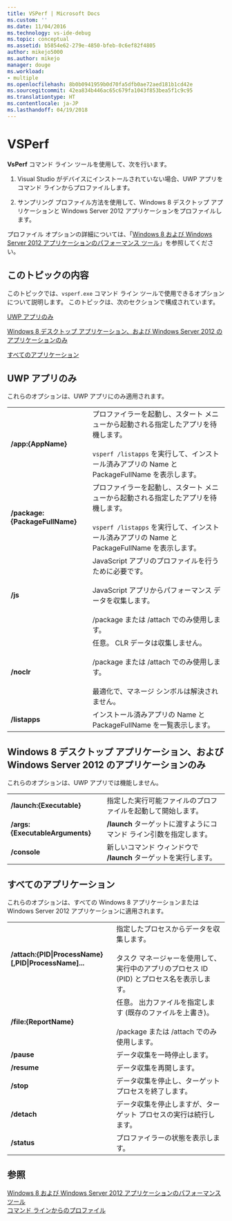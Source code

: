 ```yaml
---
title: VSPerf | Microsoft Docs
ms.custom: ''
ms.date: 11/04/2016
ms.technology: vs-ide-debug
ms.topic: conceptual
ms.assetid: b5854e62-279e-4850-bfeb-0c6ef82f4805
author: mikejo5000
ms.author: mikejo
manager: douge
ms.workload:
- multiple
ms.openlocfilehash: 8b0b0941959b0d70fa5dfb0ae72aed181b1cd42e
ms.sourcegitcommit: 42ea834b446ac65c679fa1043f853bea5f1c9c95
ms.translationtype: HT
ms.contentlocale: ja-JP
ms.lasthandoff: 04/19/2018
---
```

# <a name="vsperf"></a>VSPerf
**VsPerf** コマンド ライン ツールを使用して、次を行います。  
  
1.  Visual Studio がデバイスにインストールされていない場合、UWP アプリをコマンド ラインからプロファイルします。  
  
2.  サンプリング プロファイル方法を使用して、Windows 8 デスクトップ アプリケーションと Windows Server 2012 アプリケーションをプロファイルします。  
  
 プロファイル オプションの詳細については、「[Windows 8 および Windows Server 2012 アプリケーションのパフォーマンス ツール](../profiling/performance-tools-on-windows-8-and-windows-server-2012-applications.md)」を参照してください。  
  
##  <a name="BKMK_In_this_topic"></a> このトピックの内容  
 このトピックでは、`vsperf.exe` コマンド ライン ツールで使用できるオプションについて説明します。 このトピックは、次のセクションで構成されています。  
  
 [UWP アプリのみ](#BKMK_windows_store_apps_only)  
  
 [Windows 8 デスクトップ アプリケーション、および Windows Server 2012 のアプリケーションのみ](#BKMK_Windows_8_classic_applications_and_Windows_Server_2012_applications_only)  
  
 [すべてのアプリケーション](#BKMK_All_applications)  
  
##  <a name="BKMK_windows_store_apps_only"></a> UWP アプリのみ  
 これらのオプションは、UWP アプリにのみ適用されます。  
  
|||  
|-|-|  
|**/app:{AppName}**|プロファイラーを起動し、スタート メニューから起動される指定したアプリを待機します。<br /><br /> `vsperf /listapps` を実行して、インストール済みアプリの Name と PackageFullName を表示します。|  
|**/package:{PackageFullName}**|プロファイラーを起動し、スタート メニューから起動される指定したアプリを待機します。<br /><br /> `vsperf /listapps` を実行して、インストール済みアプリの Name と PackageFullName を表示します。|  
|**/js**|JavaScript アプリのプロファイルを行うために必要です。<br /><br /> JavaScript アプリからパフォーマンス データを収集します。<br /><br /> /package または /attach でのみ使用します。|  
|**/noclr**|任意。 CLR データは収集しません。<br /><br /> /package または /attach でのみ使用します。<br /><br /> 最適化で、マネージ シンボルは解決されません。|  
|**/listapps**|インストール済みアプリの Name と PackageFullName を一覧表示します。|  
  
##  <a name="BKMK_Windows_8_classic_applications_and_Windows_Server_2012_applications_only"></a> Windows 8 デスクトップ アプリケーション、および Windows Server 2012 のアプリケーションのみ  
 これらのオプションは、UWP アプリでは機能しません。  
  
|||  
|-|-|  
|**/launch:{Executable}**|指定した実行可能ファイルのプロファイルを起動して開始します。|  
|**/args:{ExecutableArguments}**|**/launch** ターゲットに渡すようにコマンド ライン引数を指定します。|  
|**/console**|新しいコマンド ウィンドウで **/launch** ターゲットを実行します。|  
  
##  <a name="BKMK_All_applications"></a> すべてのアプリケーション  
 これらのオプションは、すべての Windows 8 アプリケーションまたは Windows Server 2012 アプリケーションに適用されます。  
  
|||  
|-|-|  
|**/attach:{PID&#124;ProcessName}[,PID&#124;ProcessName]...**|指定したプロセスからデータを収集します。<br /><br /> タスク マネージャーを使用して、実行中のアプリのプロセス ID (PID) とプロセス名を表示します。|  
|**/file:{ReportName}**|任意。 出力ファイルを指定します (既存のファイルを上書き)。<br /><br /> /package または /attach でのみ使用します。|  
|**/pause**|データ収集を一時停止します。|  
|**/resume**|データ収集を再開します。|  
|**/stop**|データ収集を停止し、ターゲット プロセスを終了します。|  
|**/detach**|データ収集を停止しますが、ターゲット プロセスの実行は続行します。|  
|**/status**|プロファイラーの状態を表示します。|  
  
## <a name="see-also"></a>参照  
 [Windows 8 および Windows Server 2012 アプリケーションのパフォーマンス ツール](../profiling/performance-tools-on-windows-8-and-windows-server-2012-applications.md)   
 [コマンド ラインからのプロファイル](../profiling/using-the-profiling-tools-from-the-command-line.md)